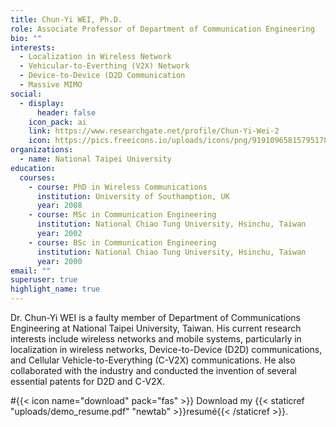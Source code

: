 ```yaml
---
title: Chun-Yi WEI, Ph.D.
role: Associate Professor of Department of Communication Engineering
bio: ""
interests:
  - Localization in Wireless Network
  - Vehicular-to-Everthing (V2X) Network
  - Device-to-Device (D2D Communication
  - Massive MIMO
social:
  - display:
      header: false
    icon_pack: ai
    link: https://www.researchgate.net/profile/Chun-Yi-Wei-2
    icon: https://pics.freeicons.io/uploads/icons/png/9191096581579517872-512.png
organizations:
  - name: National Taipei University
education:
  courses:
    - course: PhD in Wireless Communications
      institution: University of Southamption, UK
      year: 2008
    - course: MSc in Communication Engineering
      institution: National Chiao Tung University, Hsinchu, Taiwan
      year: 2002
    - course: BSc in Communication Engineering
      institution: National Chiao Tung University, Hsinchu, Taiwan
      year: 2000
email: ""
superuser: true
highlight_name: true
---
```


Dr. Chun-Yi WEI is a faulty member of Department of Communications Engineering at National Taipei University, Taiwan. His current research interests include wireless networks and mobile systems, particularly in localization in wireless  networks, Device-to-Device (D2D) communications, and Cellular Vehicle-to-Everything (C-V2X) communications. He also collaborated with the industry and conducted the invention of several essential patents for D2D and C-V2X. 

#{{< icon name="download" pack="fas" >}} Download my {{< staticref "uploads/demo_resume.pdf" "newtab" >}}resumé{{< /staticref >}}.
